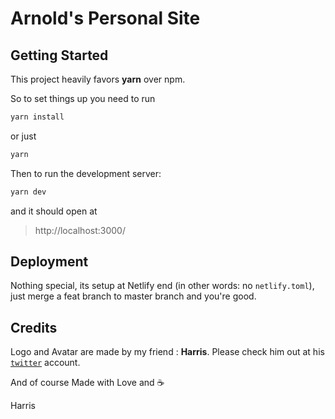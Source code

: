 # Arnold's Personal Site

## Getting Started

This project heavily favors <b>yarn</b> over npm.

So to set things up you need to run

```bash
yarn install
```

or just

```bash
yarn
```

Then to run the development server:

```bash
yarn dev
```

and it should open at

> http://localhost:3000/

## Deployment

Nothing special, its setup at Netlify end (in other words: no `netlify.toml`), just merge a feat branch to master branch and you're good.

## Credits

Logo and Avatar are made by my friend : <b>Harris</b>.
Please check him out at his [`twitter`](https://twitter.com/) account.

And of course
Made with Love and :coffee:

Harris
